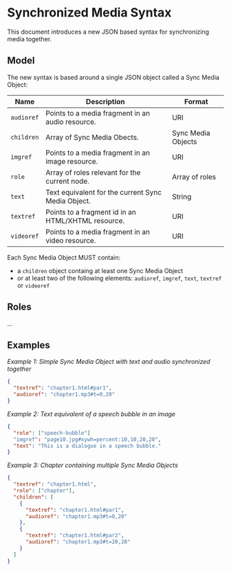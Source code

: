 # Synchronized Media Syntax

This document introduces a new JSON based syntax for synchronizing media together.

## Model

The new syntax is based around a single JSON object called a Sync Media Object:

| Name | Description | Format |
| ---- | ----------- | ------ |
| `audioref` | Points to a media fragment in an audio resource. | URI |
| `children` | Array of Sync Media Obects. | Sync Media Objects |
| `imgref` | Points to a media fragment in an image resource. | URI |
| `role`     | Array of roles relevant for the current node. | Array of roles |
| `text`  | Text equivalent for the current Sync Media Object. | String |
| `textref`  | Points to a fragment id in an HTML/XHTML resource. | URI |
| `videoref`  | Points to a media fragment in an video resource. | URI |

Each Sync Media Object MUST contain:

- a `children` object containg at least one Sync Media Object
- or at least two of the following elements: `audioref`, `imgref`, `text`, `textref` or `videoref`

## Roles

…

## Examples

*Example 1: Simple Sync Media Object with text and audio synchronized together*

```json
{
  "textref": "chapter1.html#par1",
  "audioref": "chapter1.mp3#t=0,20"
}
```

*Example 2: Text equivalent of a speech bubble in an image*

```json
{
  "role": ["speech-bubble"]
  "imgref": "page10.jpg#xywh=percent:10,10,20,20",
  "text": "This is a dialogue in a speech bubble."
}
```


*Example 3: Chapter containing multiple Sync Media Objects*

```json
{
  "textref": "chapter1.html",
  "role": ["chapter"],
  "children": [
    {
      "textref": "chapter1.html#par1", 
      "audioref": "chapter1.mp3#t=0,20"
    },
    {
      "textref": "chapter1.html#par2", 
      "audioref": "chapter1.mp3#t=20,28"
    }
  ]
}
```
